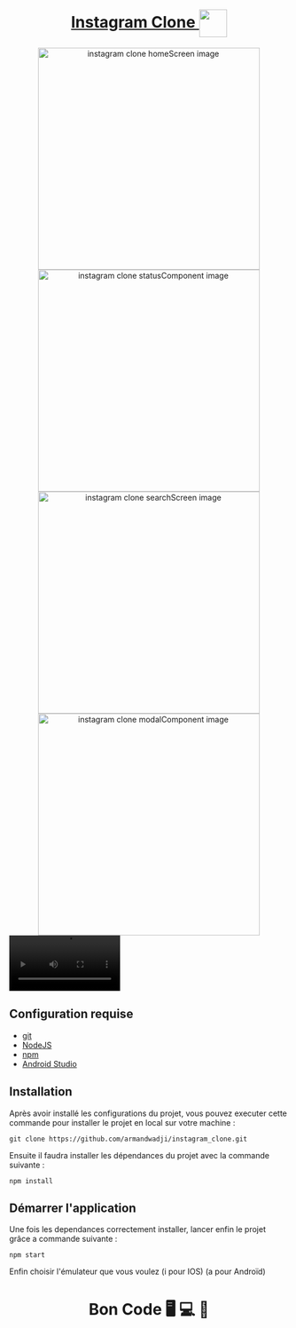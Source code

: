 <div>
  <h1 align="center" position="relative">
    <a  href="https://github.com/armandwadji/instagram_clone.git">Instagram Clone 
    </a> 
     <img width="50px"  heigth="10px" align="center" src = "https://user-images.githubusercontent.com/90448006/176859137-6dbffc20-a8f2-4be3-b1ce-89a76ee1f64e.png" />
  </h1> 
</div> 

<div align="center" >
<img width="400" alt="instagram clone homeScreen image" src="https://user-images.githubusercontent.com/90448006/177749946-a6f345c3-2189-4eb2-a2af-cff966421f20.png">
  <img width="400" alt="instagram clone statusComponent image" src="https://user-images.githubusercontent.com/90448006/177756809-9a220581-2c3e-4d6a-8934-2049707dee0e.png">
</div> 

<div align="center" >
<img width="400" alt="instagram clone searchScreen image" src="https://user-images.githubusercontent.com/90448006/178134077-ec84d5a8-2a61-49e1-83e4-a39f24fa796e.png">
  <img width="400" alt="instagram clone modalComponent image" src="https://user-images.githubusercontent.com/90448006/178134155-a5d8a0fe-63b9-46da-beed-8218b2a6fb85.png">
</div> 

<div >
<video src="https://user-images.githubusercontent.com/90448006/178372025-73712718-3d96-4752-bd0b-30e7f780fe33.mov" width="200" autoplay="true"/>
</div>


## Configuration requise

- [git][git]
- [NodeJS][node]
- [npm][npm]
- [Android Studio][androidstudio]

## Installation
Après avoir installé les configurations du projet, vous pouvez executer cette commande pour installer le projet en local sur votre machine :

```
git clone https://github.com/armandwadji/instagram_clone.git
```
Ensuite il faudra installer les dépendances du projet avec la commande suivante :

```
npm install
```

## Démarrer l'application
Une fois les dependances correctement installer, lancer enfin le projet grâce a commande suivante :

```
npm start
```

Enfin choisir l'émulateur que vous voulez (i pour IOS) (a pour Androïd)

<h1 align="center">Bon Code 🖥 💻 📱</h1>

<!-- prettier-ignore-start -->
[npm]: https://www.npmjs.com/
[node]: https://nodejs.org
[git]: https://git-scm.com/
[androidstudio]: https://developer.android.com/studio
[xcode]: https://developer.android.com/studio
<!-- prettier-ignore-end -->


